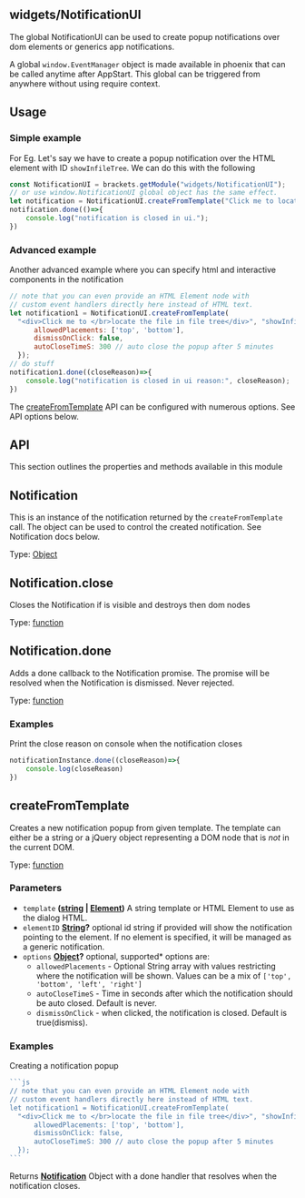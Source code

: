 <!-- Generated by documentation.js. Update this documentation by updating the source code. -->

## widgets/NotificationUI

The global NotificationUI can be used to create popup notifications over dom elements or generics app notifications.

A global `window.EventManager` object is made available in phoenix that can be called anytime after AppStart.
This global can be triggered from anywhere without using require context.

## Usage

### Simple example

For Eg. Let's say we have to create a popup notification over the HTML element with ID `showInfileTree`.
We can do this with the following

```js
const NotificationUI = brackets.getModule("widgets/NotificationUI");
// or use window.NotificationUI global object has the same effect.
let notification = NotificationUI.createFromTemplate("Click me to locate the file in file tree", "showInfileTree");
notification.done(()=>{
    console.log("notification is closed in ui.");
})
```

### Advanced example

Another advanced example where you can specify html and interactive components in the notification

```js
// note that you can even provide an HTML Element node with
// custom event handlers directly here instead of HTML text.
let notification1 = NotificationUI.createFromTemplate(
  "<div>Click me to </br>locate the file in file tree</div>", "showInfileTree",{
      allowedPlacements: ['top', 'bottom'],
      dismissOnClick: false,
      autoCloseTimeS: 300 // auto close the popup after 5 minutes
  });
// do stuff
notification1.done((closeReason)=>{
    console.log("notification is closed in ui reason:", closeReason);
})
```

The [createFromTemplate][1] API can be configured with numerous options. See API options below.

## API

This section outlines the properties and methods available in this module

## Notification

This is an instance of the notification returned by the `createFromTemplate` call. The object can be used to
control the created notification. See Notification docs below.

Type: [Object][2]

## Notification.close

Closes the Notification if is visible and destroys then dom nodes

Type: [function][3]

## Notification.done

Adds a done callback to the Notification promise. The promise will be resolved
when the Notification is dismissed. Never rejected.

Type: [function][3]

### Examples

Print the close reason on console when the notification closes

```javascript
notificationInstance.done((closeReason)=>{
    console.log(closeReason)
})
```

## createFromTemplate

Creates a new notification popup from given template.
The template can either be a string or a jQuery object representing a DOM node that is *not* in the current DOM.

Type: [function][3]

### Parameters

*   `template` **([string][4] | [Element][5])** A string template or HTML Element to use as the dialog HTML.
*   `elementID` **[String][4]?** optional id string if provided will show the notification pointing to the element.
    If no element is specified, it will be managed as a generic notification.
*   `options` **[Object][2]?** optional, supported*   options are:
    *   `allowedPlacements` - Optional String array with values restricting where the notification will be shown.
        Values can be a mix of `['top', 'bottom', 'left', 'right']`
    *   `autoCloseTimeS` - Time in seconds after which the notification should be auto closed. Default is never.
    *   `dismissOnClick` - when clicked, the notification is closed. Default is true(dismiss).

### Examples

Creating a notification popup

````javascript
```js
// note that you can even provide an HTML Element node with
// custom event handlers directly here instead of HTML text.
let notification1 = NotificationUI.createFromTemplate(
  "<div>Click me to </br>locate the file in file tree</div>", "showInfileTree",{
      allowedPlacements: ['top', 'bottom'],
      dismissOnClick: false,
      autoCloseTimeS: 300 // auto close the popup after 5 minutes
  });
```
````

Returns **[Notification][6]** Object with a done handler that resolves when the notification closes.

[1]: <>

[2]: https://developer.mozilla.org/docs/Web/JavaScript/Reference/Global_Objects/Object

[3]: https://developer.mozilla.org/docs/Web/JavaScript/Reference/Statements/function

[4]: https://developer.mozilla.org/docs/Web/JavaScript/Reference/Global_Objects/String

[5]: https://developer.mozilla.org/docs/Web/API/Element

[6]: #notification
